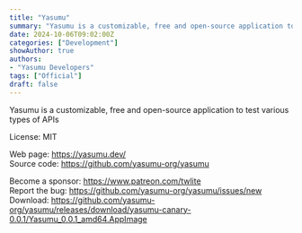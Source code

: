 ```yaml
---
title: "Yasumu"
summary: "Yasumu is a customizable, free and open-source application to test various types of APIs"
date: 2024-10-06T09:02:00Z
categories: ["Development"]
showAuthor: true
authors:
- "Yasumu Developers"
tags: ["Official"]
draft: false
---
```


Yasumu is a customizable, free and open-source application to test various types of APIs

License: MIT

Web page: <https://yasumu.dev/>  
Source code: <https://github.com/yasumu-org/yasumu>

Become a sponsor: <https://www.patreon.com/twlite>  
Report the bug: <https://github.com/yasumu-org/yasumu/issues/new>  
Download: <https://github.com/yasumu-org/yasumu/releases/download/yasumu-canary-0.0.1/Yasumu_0.0.1_amd64.AppImage>

